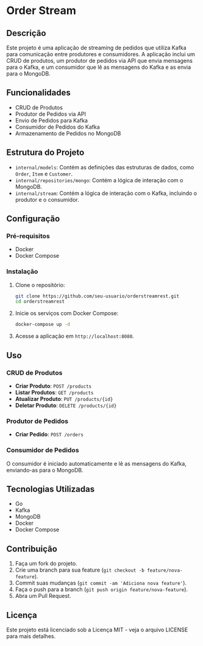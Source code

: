 # Order Stream

## Descrição

Este projeto é uma aplicação de streaming de pedidos que utiliza Kafka para comunicação entre produtores e consumidores. A aplicação inclui um CRUD de produtos, um produtor de pedidos via API que envia mensagens para o Kafka, e um consumidor que lê as mensagens do Kafka e as envia para o MongoDB.

## Funcionalidades

- CRUD de Produtos
- Produtor de Pedidos via API
- Envio de Pedidos para Kafka
- Consumidor de Pedidos do Kafka
- Armazenamento de Pedidos no MongoDB

## Estrutura do Projeto

- `internal/models`: Contém as definições das estruturas de dados, como `Order`, `Item` e `Customer`.
- `internal/repositories/mongo`: Contém a lógica de interação com o MongoDB.
- `internal/stream`: Contém a lógica de interação com o Kafka, incluindo o produtor e o consumidor.

## Configuração

### Pré-requisitos

- Docker
- Docker Compose

### Instalação

1. Clone o repositório:

    ```sh
    git clone https://github.com/seu-usuario/orderstreamrest.git
    cd orderstreamrest
    ```

2. Inicie os serviços com Docker Compose:

    ```sh
    docker-compose up -d
    ```

3. Acesse a aplicação em `http://localhost:8080`.

## Uso

### CRUD de Produtos

- **Criar Produto**: `POST /products`
- **Listar Produtos**: `GET /products`
- **Atualizar Produto**: `PUT /products/{id}`
- **Deletar Produto**: `DELETE /products/{id}`

### Produtor de Pedidos

- **Criar Pedido**: `POST /orders`

### Consumidor de Pedidos

O consumidor é iniciado automaticamente e lê as mensagens do Kafka, enviando-as para o MongoDB.

## Tecnologias Utilizadas

- Go
- Kafka
- MongoDB
- Docker
- Docker Compose

## Contribuição

1. Faça um fork do projeto.
2. Crie uma branch para sua feature (`git checkout -b feature/nova-feature`).
3. Commit suas mudanças (`git commit -am 'Adiciona nova feature'`).
4. Faça o push para a branch (`git push origin feature/nova-feature`).
5. Abra um Pull Request.

## Licença

Este projeto está licenciado sob a Licença MIT - veja o arquivo LICENSE para mais detalhes.

